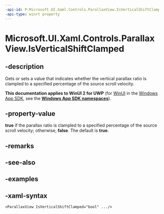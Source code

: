 ```yaml
---
-api-id: P:Microsoft.UI.Xaml.Controls.ParallaxView.IsVerticalShiftClamped
-api-type: winrt property
---
```

<!-- Property syntax.
public bool IsVerticalShiftClamped { get;  set; }
-->

# Microsoft.UI.Xaml.Controls.ParallaxView.IsVerticalShiftClamped


## -description

Gets or sets a value that indicates whether the vertical parallax ratio is clampled to a specified percentage of the source scroll velocity.


**This documentation applies to WinUI 2 for UWP** (for [WinUI](/windows/apps/winui/winui3/) in the [Windows App SDK](/windows/apps/windows-app-sdk/), see the **[Windows App SDK namespaces](/windows/windows-app-sdk/api/winrt/)**).

## -property-value

**true** if the parallax ratio is clampled to a specified percentage of the source scroll velocity; otherwise, **false**. The default is **true**.


## -remarks


## -see-also


## -examples


## -xaml-syntax

```xaml
<ParallaxView IsVerticalShiftClamped="bool" .../>
```



